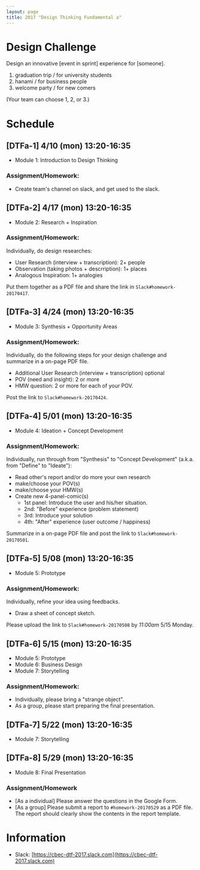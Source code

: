 ```yaml
---
layout: page
title: 2017 "Design Thinking Fundamental a"
---
```


# Design Challenge

Design an innovative [event in sprint] experience for [someone].

1. graduation trip / for university students
2. hanami / for business people
3. welcome party / for new comers

(Your team can choose 1, 2, or 3.)

# Schedule

## [DTFa-1] 4/10 (mon) 13:20-16:35

- Module 1: Introduction to Design Thinking

### Assignment/Homework:

- Create team's channel on slack, and get used to the slack.

## [DTFa-2] 4/17 (mon) 13:20-16:35

- Module 2: Research +  Inspiration

### Assignment/Homework:

Individually, do design researches:

- User Research (interview + transcription): 2+ people
- Observation (taking photos + descrription): 1+ places
- Analogous Inspiration: 1+ analogies

Put them together as a PDF file and share the link in ``Slack#homework-20170417``.

## [DTFa-3] 4/24 (mon) 13:20-16:35

- Module 3: Synthesis + Opportunity Areas

### Assignment/Homework:

Individually, do the following steps for your design challenge and summarize in a on-page PDF file.

- Additional User Research (interview + transcription) optional
- POV (need and insight): 2 or more
- HMW question: 2 or more for each of your POV.

Post the link to ``Slack#homework-20170424``.

## [DTFa-4] 5/01 (mon) 13:20-16:35

- Module 4: Ideation + Concept Development

### Assignment/Homework:

Individually, run through from "Synthesis" to "Concept Development" (a.k.a. from "Define" to "Ideate"):

- Read other's report and/or do more your own research
- make/choose your POV(s)
- make/choose your HMW(s)
- Create new 4-panel-comic(s)
  - 1st panel: Introduce the user and his/her situation.
  - 2nd: "Before" experience (problem statement)
  - 3rd: Introduce your solution
  - 4th: "After" experience (user outcome / happiness)

Summarize in a on-page PDF file and post the link to ``Slack#homework-20170501``.

## [DTFa-5] 5/08 (mon) 13:20-16:35

- Module 5: Prototype

### Assignment/Homework:

Individually, refine your idea using feedbacks.

- Draw a sheet of concept sketch.

Please upload the link to ``Slack#homework-20170508`` by *11:00am* 5/15 Monday.

## [DTFa-6] 5/15 (mon) 13:20-16:35

- Module 5: Prototype
- Module 6: Business Design
- Module 7: Storytelling

### Assignment/Homework:

- Individually, please bring a "strange object".
- As a group, please start preparing the final presentation.

## [DTFa-7] 5/22 (mon) 13:20-16:35

- Module 7: Storytelling

## [DTFa-8] 5/29 (mon) 13:20-16:35

- Module 8: Final Presentation

### Assignment/Homework

- [As a individual] Please answer the questions in the Google Form.
- [As a group] Please submit a report to ``#homework-20170529`` as a PDF file. The report should clearly show the contents in the report template.

# Information

- Slack: [https://cbec-dtf-2017.slack.com](https://cbec-dtf-2017.slack.com)
